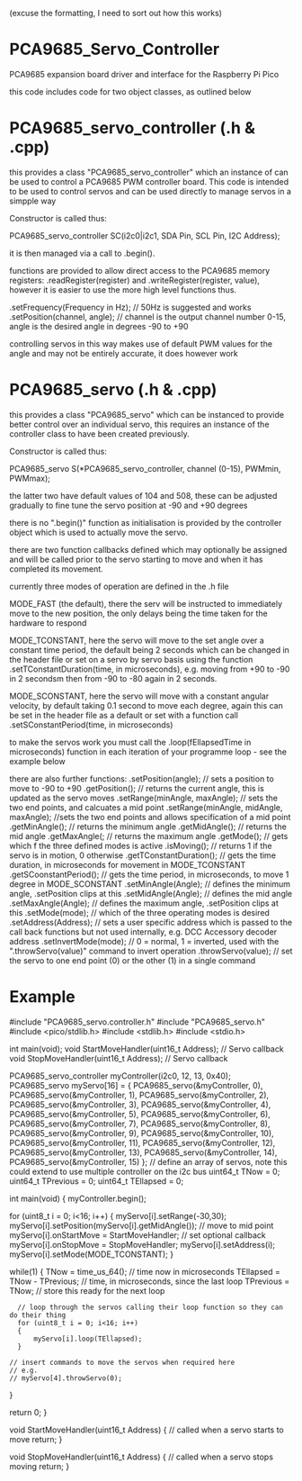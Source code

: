 (excuse the formatting, I need to sort out how this works)

# PCA9685_Servo_Controller
PCA9685 expansion board driver and interface for the Raspberry Pi Pico

this code includes code for two object classes, as outlined below

PCA9685_servo_controller (.h & .cpp)
====================================

this provides a class "PCA9685_servo_controller" which an instance of can be used to control a 
PCA9685 PWM controller board. This code is intended to be used to control servos and can be used
directly to manage servos in a simpple way

Constructor is called thus:

PCA9685_servo_controller SC(i2c0|i2c1, SDA Pin, SCL Pin, I2C Address);

it is then managed via a call to .begin().

functions are provided to allow direct access to the PCA9685 memory registers:
.readRegister(register) and .writeRegister(register, value), however it is easier to use the
more high level functions thus.

.setFrequency(Frequency in Hz);   // 50Hz is suggested and works
.setPosition(channel, angle);     // channel is the output channel number 0-15, angle is the 
                                    desired angle in degrees -90 to +90
                                    
controlling servos in this way makes use of default PWM values for the angle and may not be entirely
accurate, it does however work

PCA9685_servo (.h & .cpp)
=========================

this provides a class "PCA9685_servo" which can be instanced to provide better control over an individual
servo, this requires an instance of the controller class to have been created previously.

Constructor is called thus:

PCA9685_servo S(*PCA9685_servo_controller, channel (0-15), PWMmin, PWMmax);

the latter two have default values of 104 and 508, these can be adjusted gradually to fine tune the servo
position at -90 and +90 degrees

there is no ".begin()" function as initialisation is provided by the controller object which is used to actually
move the servo.

there are two function callbacks defined which may optionally be assigned and will be called prior to the 
servo starting to move and when it has completed its movement.

currently three modes of operation are defined in the .h file

MODE_FAST (the default), there the serv will be instructed to immediately move to the new position, the
only delays being the time taken for the hardware to respond

MODE_TCONSTANT, here the servo will move to the set angle over a constant time period, the default 
being 2 seconds which can be changed in the header file or set on a servo by servo basis using the function
.setTConstantDuration(time, in microseconds), e.g. moving from +90 to -90 in 2 secondsm then from -90 to -80 
again in 2 seconds.

MODE_SCONSTANT, here the servo will move with a constant angular velocity, by default taking 0.1 second to
move each degree, again this can be set in the header file as a default or set with a function call
.setSConstantPeriod(time, in microseconds)

to make the servos work you must call the .loop(fEllapsedTime in microseconds) function in each iteration of
your programme loop - see the example below

there are also further functions:
.setPosition(angle);          // sets a position to move to -90 to +90
.getPosition();               // returns the current angle, this is updated as the servo moves
.setRange(minAngle, maxAngle);  // sets the two end points, and calcuates a mid point
.setRange(minAngle, midAngle, maxAngle);  //sets the two end points and allows specification of a mid point
.getMinAngle();       // returns the minimum angle
.getMidAngle();       // returns the mid angle
.getMaxAngle(;        // returns the maximum angle
.getMode();           // gets which f the three defined modes is active
.isMoving();          // returns 1 if the servo is in motion, 0 otherwise
.getTConstantDuration();  // gets the time duration, in microseconds for movement in MODE_TCONSTANT
.getSCoonstantPeriod();   // gets the time period, in microseconds, to move 1 degree in MODE_SCONSTANT
.setMinAngle(Angle);    // defines the minimum angle, .setPosition clips at this
.setMidAngle(Angle);    // defines the mid angle
.setMaxAngle(Angle);    // defines the maximum angle, .setPosition clips at this
.setMode(mode);         // which of the three operating modes is desired
.setAddress(Address);   // sets a user specific address which is passed to the call back functions but 
                            not used internally, e.g. DCC Accessory decoder address
.setInvertMode(mode);   // 0 = normal, 1 = inverted, used with the ".throwServo(value)" command to invert operation
.throwServo(value);     // set the servo to one end point (0) or the other (1) in a single command


Example
=======
#include "PCA9685_servo.controller.h"
#include "PCA9685_servo.h"
#include <pico/stdlib.h>
#include <stdlib.h>
#include <stdio.h>

int main(void);
void StartMoveHandler(uint16_t Address);	// Servo callback
void StopMoveHandler(uint16_t Address);		// Servo callback

PCA9685_servo_controller myController(i2c0, 12, 13, 0x40);
PCA9685_servo myServo[16] = 
{
PCA9685_servo(&myController, 0),
	PCA9685_servo(&myController, 1),
	PCA9685_servo(&myController, 2),
	PCA9685_servo(&myController, 3),
	PCA9685_servo(&myController, 4),
	PCA9685_servo(&myController, 5),
	PCA9685_servo(&myController, 6),
	PCA9685_servo(&myController, 7),
	PCA9685_servo(&myController, 8),
	PCA9685_servo(&myController, 9),
	PCA9685_servo(&myController, 10),
	PCA9685_servo(&myController, 11),
	PCA9685_servo(&myController, 12),
	PCA9685_servo(&myController, 13),
	PCA9685_servo(&myController, 14),
	PCA9685_servo(&myController, 15)
};    // define an array of servos, note this could extend to use multiple controller on the i2c bus
uint64_t TNow = 0;
uint64_t TPrevious = 0;
uint64_t TEllapsed = 0;

int main(void)
{
  myController.begin();
  
  for (uint8_t i = 0; i<16; i++)
	{
		myServo[i].setRange(-30,30);
		myServo[i].setPosition(myServo[i].getMidAngle()); // move to mid point
		myServo[i].onStartMove = StartMoveHandler;    // set optional callback
		myServo[i].onStopMove = StopMoveHandler;
		myServo[i].setAddress(i);
    myServo[i].setMode(MODE_TCONSTANT);
	}
  
  while(1)
  {
    TNow = time_us_64();			// time now in microseconds
	  TEllapsed = TNow - TPrevious;	// time, in microseconds, since the last loop
	  TPrevious = TNow;				// store this ready for the next loop
	
	  // loop through the servos calling their loop function so they can do their thing
	  for (uint8_t i = 0; i<16; i++)
	  {
		  myServo[i].loop(TEllapsed);
	  }
    
    // insert commands to move the servos when required here
    // e.g.
    // myServo[4].throwServo(0);
  }
  
return 0;
}

void StartMoveHandler(uint16_t Address)
{
  // called when a servo starts to move
	return;
}

void StopMoveHandler(uint16_t Address)
{
  // called when a servo stops moving
	return;
}
 
